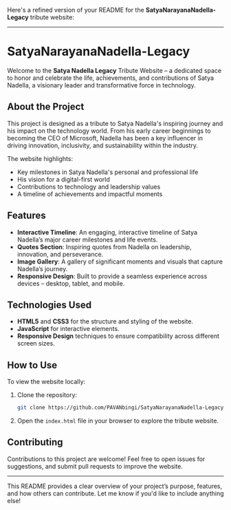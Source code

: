 Here's a refined version of your README for the **SatyaNarayanaNadella-Legacy** tribute website:

---

# SatyaNarayanaNadella-Legacy

Welcome to the **Satya Nadella Legacy** Tribute Website – a dedicated space to honor and celebrate the life, achievements, and contributions of Satya Nadella, a visionary leader and transformative force in technology.

## About the Project
This project is designed as a tribute to Satya Nadella's inspiring journey and his impact on the technology world. From his early career beginnings to becoming the CEO of Microsoft, Nadella has been a key influencer in driving innovation, inclusivity, and sustainability within the industry.

The website highlights:
- Key milestones in Satya Nadella's personal and professional life
- His vision for a digital-first world
- Contributions to technology and leadership values
- A timeline of achievements and impactful moments

## Features
- **Interactive Timeline**: An engaging, interactive timeline of Satya Nadella’s major career milestones and life events.
- **Quotes Section**: Inspiring quotes from Nadella on leadership, innovation, and perseverance.
- **Image Gallery**: A gallery of significant moments and visuals that capture Nadella’s journey.
- **Responsive Design**: Built to provide a seamless experience across devices – desktop, tablet, and mobile.

## Technologies Used
- **HTML5** and **CSS3** for the structure and styling of the website.
- **JavaScript** for interactive elements.
- **Responsive Design** techniques to ensure compatibility across different screen sizes.

## How to Use
To view the website locally:
1. Clone the repository:
   ```bash
   git clone https://github.com/PAVANbingi/SatyaNarayanaNadella-Legacy________bpk.git
   ```
2. Open the `index.html` file in your browser to explore the tribute website.

## Contributing
Contributions to this project are welcome! Feel free to open issues for suggestions, and submit pull requests to improve the website. 

---

This README provides a clear overview of your project’s purpose, features, and how others can contribute. Let me know if you'd like to include anything else!